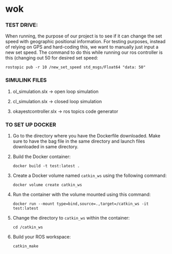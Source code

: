# wok

### TEST DRIVE:
When running, the purpose of our project is to see if it can change the set speed with geographic positional information. For testing purposes, instead of relying on GPS and hard-coding this, we want to manually just input a new set speed. The command to do this while running our ros controller is this (changing out 50 for desired set speed:
```shell
rostopic pub -r 10 /new_set_speed std_msgs/Float64 "data: 50"
```

### SIMULINK FILES

1. ol_simulation.slx -> open loop simulation

2. cl_simulation.slx -> closed loop simulation

3. okayestcontroller.slx -> ros topics code generator

### TO SET UP DOCKER
1. Go to the directory where you have the Dockerfile downloaded. Make sure to have the bag file in the same directory and launch files downloaded in same directory.

2. Build the Docker container:

    ```shell
    docker build -t test:latest .
    ```

3. Create a Docker volume named `catkin_ws` using the following command:

    ```shell
    docker volume create catkin_ws
    ```

4. Run the container with the volume mounted using this command:

    ```shell
    docker run --mount type=bind,source=.,target=/catkin_ws -it test:latest
    ```

5. Change the directory to `catkin_ws` within the container:

    ```shell
    cd /catkin_ws
    ```

6. Build your ROS workspace:

    ```shell
    catkin_make
    ```




